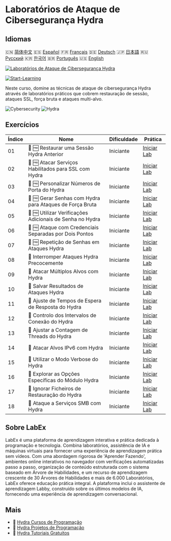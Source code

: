 # Laboratórios de Ataque de Cibersegurança Hydra

## Idiomas

🇨🇳 [简体中文](README_zh.md) 🇪🇸 [Español](README_es.md) 🇫🇷 [Français](README_fr.md) 🇩🇪 [Deutsch](README_de.md) 🇯🇵 [日本語](README_ja.md) 🇷🇺 [Русский](README_ru.md) 🇰🇷 [한국어](README_ko.md) 🇧🇷 [Português](README_pt.md) 🇺🇸 [English](README.md) 

[![Laboratórios de Ataque de Cibersegurança Hydra](https://cover-creator.labex.io/hydra-cybersecurity-attack-labs.png?lang=pt)](https://labex.io/pt/courses/hydra-cybersecurity-attack-labs)

[![Start-Learning](https://img.shields.io/badge/Start-Learning-whitesmoke?style=for-the-badge)](https://labex.io/pt/courses/hydra-cybersecurity-attack-labs)

Neste curso, domine as técnicas de ataque de cibersegurança Hydra através de laboratórios práticos que cobrem restauração de sessão, ataques SSL, força bruta e ataques multi-alvo.

![Cybersecurity](https://img.shields.io/badge/Cybersecurity-whitesmoke?style=for-the-badge&logo=cybersecurity)
![Hydra](https://img.shields.io/badge/Hydra-whitesmoke?style=for-the-badge&logo=hydra)


## Exercícios

|   Índice | Nome                                                     | Dificuldade   | Prática                                                                                                                        |
|----------|----------------------------------------------------------|---------------|--------------------------------------------------------------------------------------------------------------------------------|
|       01 | 📖 🆓 Restaurar uma Sessão Hydra Anterior                | Iniciante     | <a target='_blank' href='https://labex.io/pt/tutorials/hydra-restore-a-previous-hydra-session-550772'>Iniciar Lab</a>          |
|       02 | 📖 🆓 Atacar Serviços Habilitados para SSL com Hydra     | Iniciante     | <a target='_blank' href='https://labex.io/pt/tutorials/hydra-attack-ssl-enabled-services-with-hydra-550762'>Iniciar Lab</a>    |
|       03 | 📖 🆓 Personalizar Números de Porta do Hydra             | Iniciante     | <a target='_blank' href='https://labex.io/pt/tutorials/hydra-customize-hydra-port-numbers-550765'>Iniciar Lab</a>              |
|       04 | 📖 🆓 Gerar Senhas com Hydra para Ataques de Força Bruta | Iniciante     | <a target='_blank' href='https://labex.io/pt/tutorials/hydra-generate-passwords-with-hydra-brute-force-550769'>Iniciar Lab</a> |
|       05 | 📖 🆓 Utilizar Verificações Adicionais de Senha no Hydra | Iniciante     | <a target='_blank' href='https://labex.io/pt/tutorials/hydra-use-additional-hydra-password-checks-550776'>Iniciar Lab</a>      |
|       06 | 📖 🆓 Ataque com Credenciais Separadas por Dois Pontos   | Iniciante     | <a target='_blank' href='https://labex.io/pt/tutorials/hydra-attack-with-colon-separated-credentials-550763'>Iniciar Lab</a>   |
|       07 | 📖 🆓 Repetição de Senhas em Ataques Hydra               | Iniciante     | <a target='_blank' href='https://labex.io/pt/tutorials/hydra-loop-passwords-in-hydra-attacks-550771'>Iniciar Lab</a>           |
|       08 | 📖  Interromper Ataques Hydra Precocemente               | Iniciante     | <a target='_blank' href='https://labex.io/pt/tutorials/hydra-stop-hydra-attacks-early-550774'>Iniciar Lab</a>                  |
|       09 | 📖  Atacar Múltiplos Alvos com Hydra                     | Iniciante     | <a target='_blank' href='https://labex.io/pt/tutorials/hydra-attack-multiple-targets-with-hydra-550760'>Iniciar Lab</a>        |
|       10 | 📖  Salvar Resultados de Ataques Hydra                   | Iniciante     | <a target='_blank' href='https://labex.io/pt/tutorials/hydra-save-hydra-attack-results-550773'>Iniciar Lab</a>                 |
|       11 | 📖  Ajuste de Tempos de Espera de Resposta do Hydra      | Iniciante     | <a target='_blank' href='https://labex.io/pt/tutorials/hydra-fine-tune-hydra-response-wait-times-550768'>Iniciar Lab</a>       |
|       12 | 📖  Controlo dos Intervalos de Conexão do Hydra          | Iniciante     | <a target='_blank' href='https://labex.io/pt/tutorials/hydra-control-hydra-connection-intervals-550764'>Iniciar Lab</a>        |
|       13 | 📖  Ajustar a Contagem de Threads do Hydra               | Iniciante     | <a target='_blank' href='https://labex.io/pt/tutorials/hydra-adjust-hydra-thread-counts-550758'>Iniciar Lab</a>                |
|       14 | 📖  Atacar Alvos IPv6 com Hydra                          | Iniciante     | <a target='_blank' href='https://labex.io/pt/tutorials/hydra-attack-ipv6-targets-with-hydra-550759'>Iniciar Lab</a>            |
|       15 | 📖  Utilizar o Modo Verbose do Hydra                     | Iniciante     | <a target='_blank' href='https://labex.io/pt/tutorials/hydra-use-hydra-verbose-mode-550777'>Iniciar Lab</a>                    |
|       16 | 📖  Explorar as Opções Específicas do Módulo Hydra       | Iniciante     | <a target='_blank' href='https://labex.io/pt/tutorials/hydra-explore-hydra-module-specific-options-550767'>Iniciar Lab</a>     |
|       17 | 📖  Ignorar Ficheiros de Restauração do Hydra            | Iniciante     | <a target='_blank' href='https://labex.io/pt/tutorials/hydra-ignore-hydra-restore-files-550770'>Iniciar Lab</a>                |
|       18 | 📖  Ataque a Serviços SMB com Hydra                      | Iniciante     | <a target='_blank' href='https://labex.io/pt/tutorials/hydra-attack-smb-services-with-hydra-550761'>Iniciar Lab</a>            |

## Sobre LabEx

LabEx é uma plataforma de aprendizagem interativa e prática dedicada à programação e tecnologia. Combina laboratórios, assistência de IA e máquinas virtuais para fornecer uma experiência de aprendizagem prática sem vídeos. Com uma abordagem rigorosa de 'Aprender Fazendo', ambientes online interativos no navegador com verificações automatizadas passo a passo, organização de conteúdo estruturada com o sistema baseado em Árvore de Habilidades, e um recurso de aprendizagem crescente de 30 Árvores de Habilidades e mais de 6.000 Laboratórios, LabEx oferece educação prática integral. A plataforma inclui o assistente de aprendizagem Labby, construído sobre os últimos modelos de IA, fornecendo uma experiência de aprendizagem conversacional.

## Mais

- 🔗 [Hydra Cursos de Programação](https://github.com/labex-labs/awesome-programming-courses)
- 🔗 [Hydra Projetos de Programação](https://github.com/labex-labs/awesome-programming-projects)
- 🔗 [Hydra Tutoriais Gratuitos](https://github.com/labex-labs/hydra-free-tutorials)

